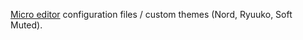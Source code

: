[Micro editor](https://github.com/zyedidia/micro) configuration files / custom themes (Nord, Ryuuko, Soft Muted).  

